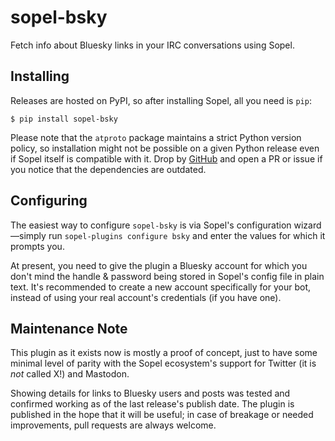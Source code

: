 # sopel-bsky

Fetch info about Bluesky links in your IRC conversations using Sopel.

## Installing

Releases are hosted on PyPI, so after installing Sopel, all you need is `pip`:

```shell
$ pip install sopel-bsky
```

Please note that the `atproto` package maintains a strict Python version policy,
so installation might not be possible on a given Python release even if Sopel
itself is compatible with it. Drop by [GitHub][gh-sopel-bsky] and open a PR or
issue if you notice that the dependencies are outdated.

[gh-sopel-bsky]: https://github.com/sopel-irc/sopel-bsky

## Configuring

The easiest way to configure `sopel-bsky` is via Sopel's configuration
wizard—simply run `sopel-plugins configure bsky` and enter the values for which
it prompts you.

At present, you need to give the plugin a Bluesky account for which you don't
mind the handle & password being stored in Sopel's config file in plain text.
It's recommended to create a new account specifically for your bot, instead of
using your real account's credentials (if you have one).

## Maintenance Note

This plugin as it exists now is mostly a proof of concept, just to have some
minimal level of parity with the Sopel ecosystem's support for Twitter (it is
_not_ called X!) and Mastodon.

Showing details for links to Bluesky users and posts was tested and confirmed
working as of the last release's publish date. The plugin is published in the
hope that it will be useful; in case of breakage or needed improvements, pull
requests are always welcome.
